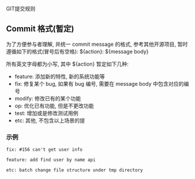 GIT提交规则
## Commit 格式(暂定)

为了方便参与者理解, 并统一 commit message 的格式, 参考其他开源项目, 暂时遵循如下的格式(冒号后有空格):
${action}: ${message body}

所有英文字母都为小写, 其中 ${action} 暂定如下几种:

* feature: 添加新的特性, 新的系统功能等
* fix: 修复某个 bug, 如果有 bug 编号, 需要在 message body 中包含对应的编号
* modify: 修改已有的某个功能
* op: 优化已有功能, 但是不更改功能
* test: 增加或是修改测试用例
* etc: 其他, 不包含以上场景的提

### 示例

```
fix: #156 can't get user info
```

```
feature: add find user by name api
```

```
etc: batch change file structure under tmp directory
